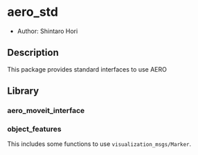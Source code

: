 # aero_std

- Author: Shintaro Hori

## Description

This package provides standard interfaces to use AERO

## Library

### aero_moveit_interface

### object_features

This includes some functions to use `visualization_msgs/Marker`.
